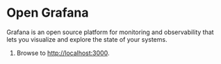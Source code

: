 # Open Grafana

Grafana is an open source platform for monitoring and observability that lets you visualize and explore the state of your systems.

1. Browse to [http://localhost:3000]({{TRAFFIC_HOST1_3000}}).
